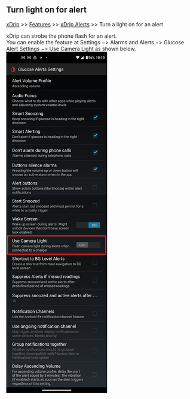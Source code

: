 ## Turn light on for alert
[xDrip](../README.md) >> [Features](./Features_page.md) >> [xDrip Alerts](./Alerts_page.md) >> Turn a light on for an alert  
  
xDrip can strobe the phone flash for an alert.  
You can enable the feature at Settings &#8722;> Alarms and Alerts &#8722;> Glucose Alert Settings &#8722;> Use Camera Light as shown below.  
![](./images/UseCameraLight.png)  
